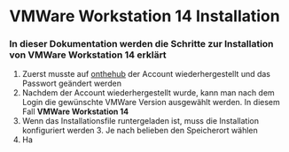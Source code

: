 # VMWare Workstation 14 Installation

### In dieser Dokumentation werden die Schritte zur Installation von VMWare Workstation 14 erklärt

1. Zuerst musste auf [onthehub](https://onthehub.com/) der Account wiederhergestellt und das Passwort geändert werden
2. Nachdem der Account wiederhergestellt wurde, kann man nach dem Login die gewünschte VMWare Version ausgewählt werden. In diesem Fall **VMWare Workstation 14**
3. Wenn das Installationsfile runtergeladen ist, muss die Installation konfiguriert werden
	3. Je nach belieben den Speicherort wählen
4. Ha